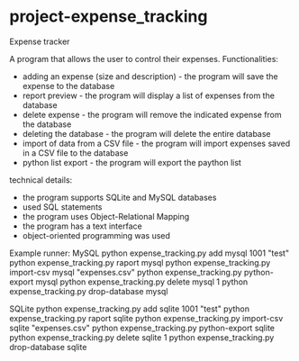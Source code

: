 # project-expense_tracking

Expense tracker

A program that allows the user to control their expenses.
Functionalities:
- adding an expense (size and description) - the program will save the expense to the database
- report preview - the program will display a list of expenses from the database
- delete expense - the program will remove the indicated expense from the database
- deleting the database - the program will delete the entire database
- import of data from a CSV file - the program will import expenses saved in a CSV file to the database
- python list export - the program will export the paython list

technical details:
- the program supports SQLite and MySQL databases
- used SQL statements
- the program uses Object-Relational Mapping
- the program has a text interface
- object-oriented programming was used

Example runner:
MySQL
python expense_tracking.py add mysql 1001 "test"
python expense_tracking.py raport mysql
python expense_tracking.py import-csv mysql "expenses.csv" 
python expense_tracking.py python-export mysql
python expense_tracking.py delete mysql 1
python expense_tracking.py drop-database mysql

SQLite
python expense_tracking.py add sqlite 1001 "test"
python expense_tracking.py raport sqlite
python expense_tracking.py import-csv sqlite "expenses.csv" 
python expense_tracking.py python-export sqlite
python expense_tracking.py delete sqlite 1
python expense_tracking.py drop-database sqlite
